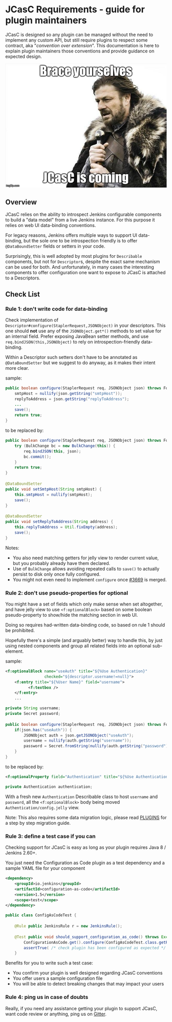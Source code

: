# JCasC Requirements - guide for plugin maintainers

JCasC is designed so any plugin can be managed without the need to implement any custom
API, but still require plugins to respect some contract, aka "_convention over extension_".
This documentation is here to explain plugin maintainers those conventions and provide guidance
on expected design.

![JCasC is coming](../images/BraceYourselves.jpg)

## Overview

JCasC relies on the ability to introspect Jenkins configurable components to build a "data model"
from a live Jenkins instance. For this purpose it relies on web UI data-binding conventions.

For legacy reasons, Jenkins offers multiple ways to support UI data-binding, but the sole
one to be introspection friendly is to offer `@DataBoundSetter` fields or setters in your code.

Surprisingly, this is well adopted by most plugins for `Describable` components, but not for
`Descriptor`s, despite the exact same mechanism can be used for both. And unfortunately, in
many cases the interesting components to offer configuration one want to expose to JCasC
is attached to a Descriptors.

## Check List

### Rule 1: don't write code for data-binding

Check implementation of `Descriptor#configure(StaplerRequest,JSONObject)` in your descriptors.
This one should **not** use any of the `JSONObject.get*()` methods to set value for an internal
field. Prefer exposing JavaBean setter methods, and use `req.bindJSON(this,JSONObject)` to rely
on introspection-friendly data-binding.

Within a Descriptor such setters don't have to be annotated as `@DataBoundSetter` but we suggest
to do anyway, as it makes their intent more clear.

sample:

```java
public boolean configure(StaplerRequest req, JSONObject json) throws FormException {
    smtpHost = nullify(json.getString("smtpHost"));
    replyToAddress = json.getString("replyToAddress");
    ...
    save();
    return true;
}
```

to be replaced by:

```java
public boolean configure(StaplerRequest req, JSONObject json) throws FormException {
    try (BulkChange bc = new BulkChange(this)) {
        req.bindJSON(this, json);
        bc.commit();
    }
    return true;
}

@DataBoundSetter
public void setSmtpHost(String smtpHost) {
    this.smtpHost = nullify(smtpHost);
    save();
}

@DataBoundSetter
public void setReplyToAddress(String address) {
    this.replyToAddress = Util.fixEmpty(address);
    save();
}
```

Notes:
- You also need matching getters for jelly view to render current value, but you probably already have them declared.
- Use of `BulkChange` allows avoiding repeated calls to `save()` to actually persist to disk only once fully
configured.
- You might not even need to implement `configure` once [#3669](https://github.com/jenkinsci/jenkins/pull/3669)
is merged.

### Rule 2: don't use pseudo-properties for optional

You might have a set of fields which only make sense when set altogether, and have jelly view
to use `<f:optionalBlock>` based on some boolean pseudo-property to show/hide the matching section
in web UI.

Doing so requires had-written data-binding code, so based on rule 1 should be prohibited.

Hopefully there's a simple (and arguably better) way to handle this, by just using nested components
and group all related fields into an optional sub-element.

sample:

```xml
<f:optionalBlock name="useAuth" title="${%Use Authentication}"
                 checked="${descriptor.username!=null}">
    <f:entry title="${%User Name}" field="username">
          <f:textbox />
    </f:entry>
    ...
```

```java
private String username;
private Secret password;

public boolean configure(StaplerRequest req, JSONObject json) throws FormException {
    if(json.has("useAuth")) {
        JSONObject auth = json.getJSONObject("useAuth");
        username = nullify(auth.getString("username"));
        password = Secret.fromString(nullify(auth.getString("password")));
    }
}
```

to be replaced by:

```xml
<f:optionalProperty field="Authentication" title="${%Use Authentication}"/>
```

```java
private Authentication authentication;
```

With a fresh new `Authentication` Describable class to host `username` and `password`, all
the `<f:optionalBlock>` body being moved `Authentication/config.jelly` view.

Note: This also requires some data migration logic, please read [PLUGINS](PLUGINS.md) for a step
by step migration guide.

### Rule 3: define a test case if you can

Checking support for JCasC is easy as long as your plugin requires Java 8 / Jenkins 2.60+.

You just need the Configuration as Code plugin as a test dependency and a sample YAML file for your component

```xml
<dependency>
    <groupId>io.jenkins</groupId>
    <artifactId>configuration-as-code</artifactId>
    <version>1.5</version>
    <scope>test</scope>
</dependency>
```

```java
public class ConfigAsCodeTest {

    @Rule public JenkinsRule r = new JenkinsRule();

    @Test public void should_support_configuration_as_code() throws Exception {
        ConfigurationAsCode.get().configure(ConfigAsCodeTest.class.getResource("configuration-as-code.yml").toString());
        assertTrue( /* check plugin has been configured as expected */ );
    }
```

Benefits for you to write such a test case:

- You confirm your plugin is well designed regarding JCasC conventions
- You offer users a sample configuration file
- You will be able to detect breaking changes that may impact your users

### Rule 4: ping us in case of doubts

Really, if you need any assistance getting your plugin to support JCasC, want code review
or anything, ping us on [Gitter](https://gitter.im/jenkinsci/configuration-as-code-plugin).
